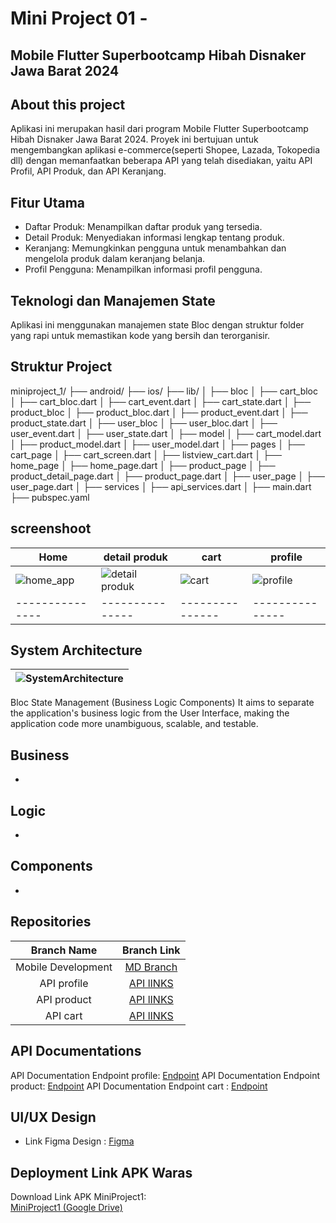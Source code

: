 # Mini Project 01 - 

## Mobile Flutter Superbootcamp Hibah Disnaker Jawa Barat 2024

## About this project

Aplikasi ini merupakan hasil dari program Mobile Flutter Superbootcamp Hibah Disnaker Jawa Barat 2024. Proyek ini bertujuan untuk mengembangkan aplikasi e-commerce(seperti Shopee, Lazada, Tokopedia dll) dengan memanfaatkan beberapa API yang telah disediakan, yaitu API Profil, API Produk, dan API Keranjang.

## Fitur Utama

- Daftar Produk: Menampilkan daftar produk yang tersedia.
- Detail Produk: Menyediakan informasi lengkap tentang produk.
- Keranjang: Memungkinkan pengguna untuk menambahkan dan mengelola produk dalam keranjang belanja.
- Profil Pengguna: Menampilkan informasi profil pengguna.

## Teknologi dan Manajemen State

Aplikasi ini menggunakan manajemen state Bloc dengan struktur folder yang rapi untuk memastikan kode yang bersih dan terorganisir.

## Struktur Project

miniproject_1/
├── android/
├── ios/
├── lib/
│   ├── bloc
│         ├── cart_bloc
│                 ├── cart_bloc.dart
│                 ├── cart_event.dart
│                 ├── cart_state.dart
│         ├── product_bloc
│                 ├── product_bloc.dart
│                 ├── product_event.dart
│                 ├── product_state.dart
│         ├── user_bloc
│                 ├── user_bloc.dart
│                 ├── user_event.dart
│                 ├── user_state.dart
│   ├── model
│         ├── cart_model.dart
│         ├── product_model.dart
│         ├── user_model.dart
│   ├── pages
│         ├── cart_page
│                 ├── cart_screen.dart
│                 ├── listview_cart.dart
│         ├── home_page
│                 ├── home_page.dart
│         ├── product_page
│                 ├── product_detail_page.dart
│                 ├── product_page.dart
│         ├── user_page
│                 ├── user_page.dart
│   ├── services
│         ├── api_services.dart
│   ├── main.dart
├── pubspec.yaml


## screenshoot

| Home | detail produk | cart | profile | 
| --------------- | --------------- | --------------- | --------------- | 
| ![home_app](https://github.com/wafiqmuhaz/miniproject_1/assets/56067805/71741ee6-4ba5-4d65-97cf-54c2d842e16c)   | ![detail produk](https://github.com/wafiqmuhaz/miniproject_1/assets/56067805/5c4497ce-27a3-4135-acef-1f6a608007a7)  | ![cart](https://github.com/wafiqmuhaz/miniproject_1/assets/56067805/6823f5ce-f05c-450f-845d-1bccc3c430a1)   | ![profile](https://github.com/wafiqmuhaz/miniproject_1/assets/56067805/91fa49ca-fd1f-4781-bba1-e82a5616c577)  |
| --------------- | --------------- | --------------- | --------------- | 



## System Architecture
|    ![SystemArchitecture](https://bloclibrary.dev/_astro/bloc.DJLDGT9c_1KXLNj.svg)     | 
| :----------------: | 




Bloc State Management (Business Logic Components) It aims to separate the application's business logic from the User Interface, making the application code more unambiguous, scalable, and testable.


## Business
-

## Logic
-

## Components
-

## Repositories

|    Branch Name     |                                      Branch Link                                         |
| :----------------: | :--------------------------------------------------------------------------------------: |
| Mobile Development | [MD Branch](https://github.com/wafiqmuhaz/miniproject1)                                  |
|  API profile       | [API lINKS](https://fakestoreapi.com/users/1)                                            |
|  API product       | [API lINKS](https://fakestoreapi.com/products)                                           |
|  API cart          | [API lINKS](https://fakestoreapi.com/carts)                                              |

## API Documentations

API Documentation Endpoint profile: [Endpoint](https://fakestoreapi.com/users/1)
API Documentation Endpoint product: [Endpoint](https://fakestoreapi.com/products)
API Documentation Endpoint cart   : [Endpoint](https://fakestoreapi.com/carts)

## UI/UX Design

- Link Figma Design : [Figma]()



## Deployment Link APK Waras

Download Link APK MiniProject1:<br>
[MiniProject1 (Google Drive)]()
